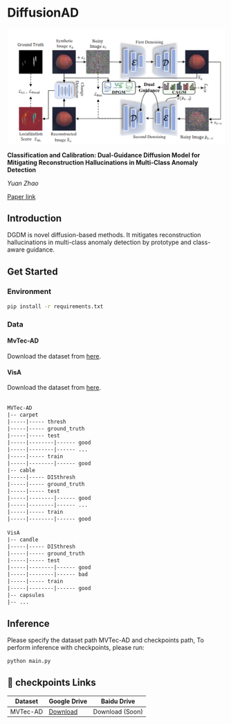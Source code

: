 # DiffusionAD


![](imgs/architecture.png)

**Classification and Calibration: Dual-Guidance Diffusion Model for Mitigating Reconstruction Hallucinations in    Multi-Class Anomaly Detection**

*Yuan Zhao*

[Paper link]( )

##  Introduction
DGDM is  novel diffusion-based methods. It mitigates reconstruction hallucinations in multi-class anomaly detection by prototype and class-aware guidance.
 
## Get Started 

### Environment 
```bash
pip install -r requirements.txt
```

### Data

#### MvTec-AD
Download the dataset from [here](https://www.mvtec.com/company/research/datasets/mvtec-ad/).

#### VisA
Download the dataset from [here](https://amazon-visual-anomaly.s3.us-west-2.amazonaws.com/VisA_20220922.tar).


```

MVTec-AD
|-- carpet
|-----|----- thresh
|-----|----- ground_truth
|-----|----- test
|-----|--------|------ good
|-----|--------|------ ...
|-----|----- train
|-----|--------|------ good
|-- cable
|-----|----- DISthresh
|-----|----- ground_truth
|-----|----- test
|-----|--------|------ good
|-----|--------|------ ...
|-----|----- train
|-----|--------|------ good

VisA
|-- candle
|-----|----- DISthresh
|-----|----- ground_truth
|-----|----- test
|-----|--------|------ good
|-----|--------|------ bad
|-----|----- train
|-----|--------|------ good
|-- capsules
|-- ...

```

## Inference
Please specify the dataset path MVTec-AD and checkpoints path, To perform inference with checkpoints, please run:
```bash
python main.py
```

## 📁 checkpoints Links

| Dataset   | Google Drive | Baidu Drive     |
|-----------|--------------|-----------------|
| MVTec-AD  | [Download](https://drive.google.com/file/d/1Ag-Gs8pth00m5-1Yk-sEYHvaSB1zFTCh/view?usp=drive_link) | Download (Soon) |
